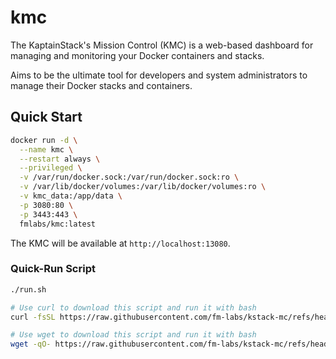 # kmc

The KaptainStack's Mission Control (KMC) is a web-based dashboard for managing and monitoring your Docker containers and stacks.

Aims to be the ultimate tool for developers and system administrators to manage their Docker stacks and containers.

## Quick Start

```bash
docker run -d \
  --name kmc \
  --restart always \
  --privileged \
  -v /var/run/docker.sock:/var/run/docker.sock:ro \
  -v /var/lib/docker/volumes:/var/lib/docker/volumes:ro \
  -v kmc_data:/app/data \
  -p 3080:80 \
  -p 3443:443 \
  fmlabs/kmc:latest
```

The KMC will be available at `http://localhost:13080`.


### Quick-Run Script

```bash
./run.sh
```

```bash
# Use curl to download this script and run it with bash
curl -fsSL https://raw.githubusercontent.com/fm-labs/kstack-mc/refs/heads/main/run.sh | bash
```

```bash
# Use wget to download this script and run it with bash
wget -qO- https://raw.githubusercontent.com/fm-labs/kstack-mc/refs/heads/main/run.sh | bash
```
